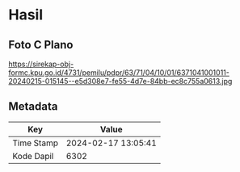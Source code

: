 # Hasil

## Foto C Plano

https://sirekap-obj-formc.kpu.go.id/4731/pemilu/pdpr/63/71/04/10/01/6371041001011-20240215-015145--e5d308e7-fe55-4d7e-84bb-ec8c755a0613.jpg


## Metadata

| Key        | Value               |
| ---------- | ------------------- |
| Time Stamp | 2024-02-17 13:05:41 |
| Kode Dapil | 6302                |



